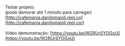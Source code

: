 Testar projeto:
<br>
(pode demorar até 1 minuto para carregar)
<br>
[http://cafemania.danilomaioli.repl.co](http://cafemania.danilomaioli.repl.co/)
<br>
<br>
Vídeo demonstração: [https://youtu.be/W2RUrSYOGoU](https://youtu.be/W2RUrSYOGoU)
